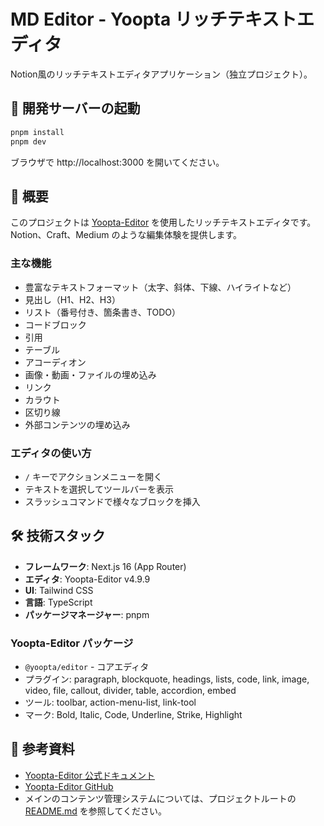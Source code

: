 # MD Editor - Yoopta リッチテキストエディタ

Notion風のリッチテキストエディタアプリケーション（独立プロジェクト）。

## 🚀 開発サーバーの起動

```bash
pnpm install
pnpm dev
```

ブラウザで http://localhost:3000 を開いてください。

## 📝 概要

このプロジェクトは [Yoopta-Editor](https://github.com/yoopta-editor/Yoopta-Editor) を使用したリッチテキストエディタです。  
Notion、Craft、Medium のような編集体験を提供します。

### 主な機能

- 豊富なテキストフォーマット（太字、斜体、下線、ハイライトなど）
- 見出し（H1、H2、H3）
- リスト（番号付き、箇条書き、TODO）
- コードブロック
- 引用
- テーブル
- アコーディオン
- 画像・動画・ファイルの埋め込み
- リンク
- カラウト
- 区切り線
- 外部コンテンツの埋め込み

### エディタの使い方

- `/` キーでアクションメニューを開く
- テキストを選択してツールバーを表示
- スラッシュコマンドで様々なブロックを挿入

## 🛠️ 技術スタック

- **フレームワーク**: Next.js 16 (App Router)
- **エディタ**: Yoopta-Editor v4.9.9
- **UI**: Tailwind CSS
- **言語**: TypeScript
- **パッケージマネージャー**: pnpm

### Yoopta-Editor パッケージ

- `@yoopta/editor` - コアエディタ
- プラグイン: paragraph, blockquote, headings, lists, code, link, image, video, file, callout, divider, table, accordion, embed
- ツール: toolbar, action-menu-list, link-tool
- マーク: Bold, Italic, Code, Underline, Strike, Highlight

## 📖 参考資料

- [Yoopta-Editor 公式ドキュメント](https://yoopta.dev/)
- [Yoopta-Editor GitHub](https://github.com/yoopta-editor/Yoopta-Editor)
- メインのコンテンツ管理システムについては、プロジェクトルートの [README.md](../README.md) を参照してください。
